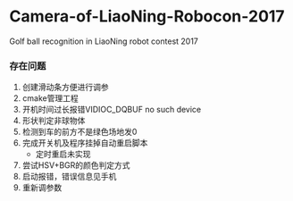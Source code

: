 # Camera-of-LiaoNing-Robocon-2017
Golf ball recognition in LiaoNing robot contest 2017



### 存在问题

1. 创建滑动条方便进行调参
2. cmake管理工程
3. 开机时间过长报错VIDIOC_DQBUF no such device
4. 形状判定非球物体
5. 检测到车的前方不是绿色场地发0
6. 完成开关机及程序挂掉自动重启脚本
   * 定时重启未实现
7. 尝试HSV+BGR的颜色判定方式
8. 启动报错，错误信息见手机
9. 重新调参数

